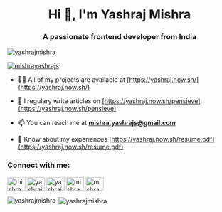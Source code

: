 <h1 align="center">Hi 👋, I'm Yashraj Mishra</h1>
<h3 align="center">A passionate frontend developer from India</h3>

<p align="left"> <img src="https://komarev.com/ghpvc/?username=yashrajmishra&label=Profile%20views&color=0b5fff&style=flat" alt="yashrajmishra" /> </p>

<p align="left"> <a href="https://twitter.com/mishrayashrajs" target="blank"><img src="https://img.shields.io/twitter/follow/mishrayashrajs?logo=twitter&style=for-the-badge" alt="mishrayashrajs" /></a> </p>

- 👨‍💻 All of my projects are available at [https://yashraj.now.sh/](https://yashraj.now.sh/)

- 📝 I regulary write articles on [https://yashraj.now.sh/pensieve](https://yashraj.now.sh/pensieve)

- 📫 You can reach me at **mishra.yashrajs@gmail.com**

- 📄 Know about my experiences [https://yashraj.now.sh/resume.pdf](https://yashraj.now.sh/resume.pdf)

<h3 align="left">Connect with me:</h3>
<p align="left">
<a href="https://twitter.com/mishrayashrajs" target="blank"><img align="center" src="https://cdn.jsdelivr.net/npm/simple-icons@3.0.1/icons/twitter.svg" alt="mishrayashrajs" height="30" width="40" /></a>
<a href="https://linkedin.com/in/yashrajmishra" target="blank"><img align="center" src="https://cdn.jsdelivr.net/npm/simple-icons@3.0.1/icons/linkedin.svg" alt="yashrajmishra" height="30" width="40" /></a>
<a href="https://kaggle.com/yashrajmishra" target="blank"><img align="center" src="https://cdn.jsdelivr.net/npm/simple-icons@3.0.1/icons/kaggle.svg" alt="yashrajmishra" height="30" width="40" /></a>
<a href="https://fb.com/mishra.yashraj" target="blank"><img align="center" src="https://cdn.jsdelivr.net/npm/simple-icons@3.0.1/icons/facebook.svg" alt="mishra.yashraj" height="30" width="40" /></a>
<a href="https://instagram.com/mishra.yashrajs" target="blank"><img align="center" src="https://cdn.jsdelivr.net/npm/simple-icons@3.0.1/icons/instagram.svg" alt="mishra.yashrajs" height="30" width="40" /></a>
</p>

<p><img align="left" src="https://github-readme-stats.vercel.app/api/top-langs?username=yashrajmishra&show_icons=true&theme=dark&title_color=0b5fff&text_color=ccd6f6&bg_color=141521&locale=en&layout=compact" alt="yashrajmishra" /></p>

<p>&nbsp;<img align="center" src="https://github-readme-stats.vercel.app/api?username=yashrajmishra&show_icons=true&theme=dark&title_color=0b5fff&text_color=ccd6f6&bg_color=141521&cache_seconds=1800&locale=en" alt="yashrajmishra" /></p>
